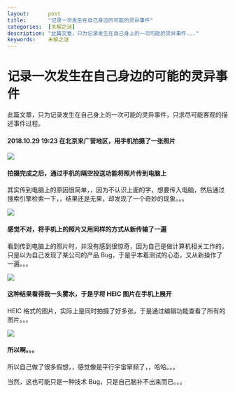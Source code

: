 ```yaml
---
layout:      post
title:       "记录一次发生在自己身边的可能的灵异事件"
categories:  [未解之谜]
description: "此篇文章，只为记录发生在自己身上的一次可能的灵异事件..."
keywords:    未解之谜
---
```


# 记录一次发生在自己身边的可能的灵异事件

此篇文章，只为记录发生在自己身上的一次可能的灵异事件，只求尽可能客观的描述事件过程。

#### 2018.10.29 19:23 在北京来广营地区，用手机拍摄了一张照片

![](http://wx4.sinaimg.cn/large/007kdyQily1fwpbj04layj33402c0qlf.jpg)

#### 拍摄完成之后，通过手机的隔空投送功能将照片传到电脑上

其实传到电脑上的原因很简单，，因为不认识上面的字，想要传入电脑，然后通过搜索引擎检索一下，，结果还是无果，却发现了一个奇妙的现象。。。

![](http://wx3.sinaimg.cn/large/007kdyQily1fwpbj2lmmoj33402c0amx.jpg)

#### 感觉不对，将手机上的照片又用同样的方式从新传输了一遍

看到传到电脑上的照片时，并没有感到很惊奇，因为自己是做计算机相关工作的，只是以为自己发现了某公司的产品 Bug，于是乎本着测试的心态，又从新操作了一遍。。。

![](http://wx1.sinaimg.cn/large/007kdyQily1fwpbj415ddj30jx0bqjy7.jpg)

#### 这种结果看得我一头雾水，于是乎将 HEIC 图片在手机上展开

HEIC 格式的图片，实际上是同时拍摄了好多张，于是通过编辑功能查看了所有的图片。。。

![](http://wx1.sinaimg.cn/large/007kdyQily1fwpcm23kdwj30yi1pcx6p.jpg)

#### 所以啊。。。

所以自己做了很多假想，，感觉像是平行宇宙窜频了，，哈哈。。。

当然，这也可能只是一种技术 Bug，只是自己脑补不出来而已。。。

